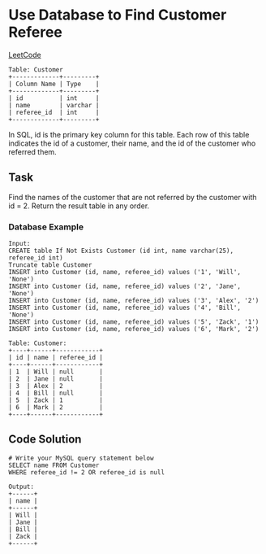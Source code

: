 # Use Database to Find Customer Referee

[LeetCode](https://leetcode.com/problems/find-customer-referee/)

```
Table: Customer
+-------------+---------+
| Column Name | Type    |
+-------------+---------+
| id          | int     |
| name        | varchar |
| referee_id  | int     |
+-------------+---------+
```
In SQL, id is the primary key column for this table.
Each row of this table indicates the id of a customer, their name, and the id of the customer who referred them.

## Task
Find the names of the customer that are not referred by the customer with id = 2.
Return the result table in any order.

### Database Example
```
Input:
CREATE table If Not Exists Customer (id int, name varchar(25), referee_id int)
Truncate table Customer
INSERT into Customer (id, name, referee_id) values ('1', 'Will', 'None')
INSERT into Customer (id, name, referee_id) values ('2', 'Jane', 'None')
INSERT into Customer (id, name, referee_id) values ('3', 'Alex', '2')
INSERT into Customer (id, name, referee_id) values ('4', 'Bill', 'None')
INSERT into Customer (id, name, referee_id) values ('5', 'Zack', '1')
INSERT into Customer (id, name, referee_id) values ('6', 'Mark', '2')
```
```
Table: Customer:
+----+------+------------+
| id | name | referee_id |
+----+------+------------+
| 1  | Will | null       |
| 2  | Jane | null       |
| 3  | Alex | 2          |
| 4  | Bill | null       |
| 5  | Zack | 1          |
| 6  | Mark | 2          |
+----+------+------------+
```

## Code Solution
```
# Write your MySQL query statement below
SELECT name FROM Customer
WHERE referee_id != 2 OR referee_id is null
```
```
Output: 
+------+
| name |
+------+
| Will |
| Jane |
| Bill |
| Zack |
+------+
```
